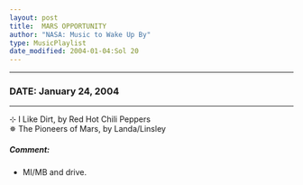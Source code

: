```yaml
---
layout: post
title:  MARS OPPORTUNITY
author: "NASA: Music to Wake Up By"
type: MusicPlaylist
date_modified: 2004-01-04:Sol 20
---
```


----
### DATE: January 24, 2004
----
⊹ I Like Dirt, by Red Hot Chili Peppers  &nbsp;<br />✵ The Pioneers of Mars, by Landa/Linsley

##### Comment:
* MI/MB and drive.

